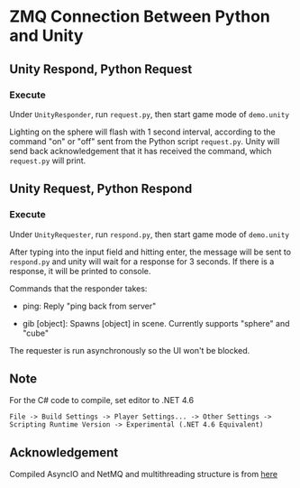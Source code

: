 # ZMQ Connection Between Python and Unity

## Unity Respond, Python Request

### Execute

Under `UnityResponder`, run `request.py`, then start game mode of `demo.unity`

Lighting on the sphere will flash with 1 second interval, according to the command "on" or "off" sent from the Python script `request.py`. Unity will send back acknowledgement that it has received the command, which `request.py` will print.

## Unity Request, Python Respond

### Execute

Under `UnityRequester`, run `respond.py`, then start game mode of `demo.unity`

After typing into the input field and hitting enter, the message will be sent to `respond.py` and unity will wait for a response for 3 seconds. If there is a response, it will be printed to console. 

Commands that the responder takes:

- ping: Reply "ping back from server"

- gib [object]: Spawns [object] in scene. Currently supports "sphere" and "cube"

The requester is run asynchronously so the UI won't be blocked.

## Note

For the C# code to compile, set editor to .NET 4.6

`File -> Build Settings -> Player Settings... -> Other Settings -> Scripting Runtime Version -> Experimental (.NET 4.6 Equivalent)`

## Acknowledgement

Compiled AsyncIO and NetMQ and multithreading structure is from [here](https://github.com/valkjsaaa/Unity-ZeroMQ-Example)
